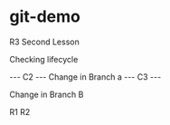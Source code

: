 # git-demo
R3
Second Lesson

Checking lifecycle


--- C2 ---
Change in Branch a
--- C3 ---

Change in Branch B

R1
R2
